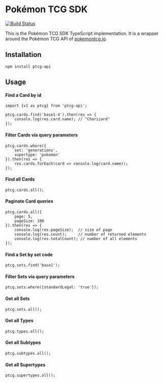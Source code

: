 # Pokémon TCG SDK

[![Build Status](https://travis-ci.org/keeshii/ptcg-api.svg?branch=master)](https://travis-ci.org/keeshii/ptcg-api)

This is the Pokémon TCG SDK TypeScript implementation. It is a wrapper around the Pokémon TCG API of [pokemontcg.io](http://pokemontcg.io/).

## Installation
    
    npm install ptcg-api
    
## Usage

#### Find a Card by id

    import {v1 as ptcg} from 'ptcg-api';

    ptcg.cards.find('base1-4').then(res => {
        console.log(res.card.name); // "Charizard"
    });

#### Filter Cards via query parameters

    ptcg.cards.where({
        set: 'generations',
        supertype: 'pokemon'
    }).then(res => {
        res.cards.forEach(card => console.log(card.name));
    });

#### Find all Cards

    ptcg.cards.all();
    
#### Paginate Card queries

    ptcg.cards.all({
        page: 5,
        pageSize: 100
    }).then(res => {
        console.log(res.pageSize);  // size of page
        console.log(res.count);     // number of returned elements
        console.log(res.totalCount); // number of all elements
    });

#### Find a Set by set code

    ptcg.sets.find('base1');
    
#### Filter Sets via query parameters

    ptcg.sets.where({standardLegal: 'true'});

#### Get all Sets

    ptcg.sets.all();
    
#### Get all Types

    ptcg.types.all();
    
#### Get all Subtypes

    ptcg.subtypes.all();
    
#### Get all Supertypes

    ptcg.supertypes.all();
